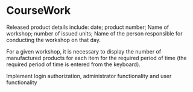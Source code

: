 # CourseWork
Released product details include: date; product number; Name of workshop; number of issued units; Name of the person responsible for conducting the workshop on that day.

For a given workshop, it is necessary to display the number of manufactured products for each item for the required period of time (the required period of time is entered from the keyboard).

Implement login authorization, administrator functionality and user functionality
